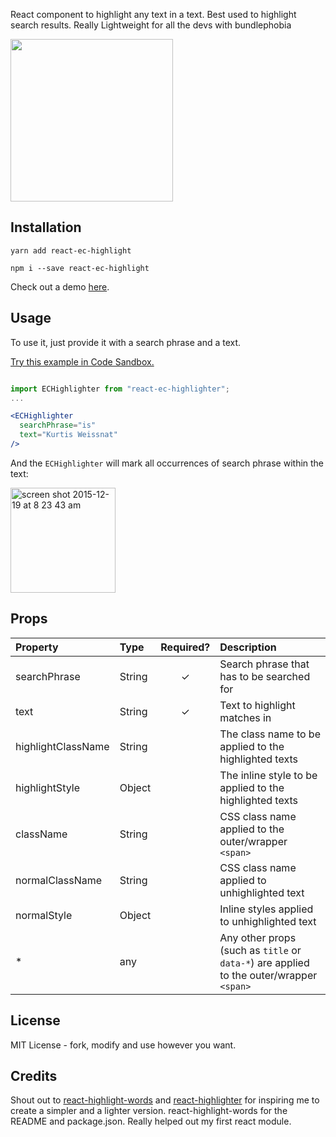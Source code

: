 React component to highlight any text in a text. Best used to highlight search results. Really Lightweight for all the devs with bundlephobia



<img src="https://i.imgur.com/z4GFtfx.png" height="260">

## Installation
```
yarn add react-ec-highlight
```

```
npm i --save react-ec-highlight
```

Check out a demo [here](https://nishanth-jitera.web.app).

## Usage

To use it, just provide it with a search phrase and a text.

[Try this example in Code Sandbox.](https://codesandbox.io/s/react-ec-highlighter-kgnqqe)

```jsx

import ECHighlighter from "react-ec-highlighter";
...

<ECHighlighter
  searchPhrase="is"
  text="Kurtis Weissnat"
/>

```

And the `ECHighlighter` will mark all occurrences of search phrase within the text:

<img width="168" alt="screen shot 2015-12-19 at 8 23 43 am" src="https://i.imgur.com/efMEmmN.png">


## Props

| Property | Type | Required? | Description |
|:---|:---|:---:|:---|
| searchPhrase | String | ✓ | Search phrase that has to be searched for|
| text | String | ✓ | Text to highlight matches in |
| highlightClassName | String |  | The class name to be applied to the highlighted texts |
| highlightStyle | Object |  | The inline style to be applied to the highlighted texts |
| className | String |  | CSS class name applied to the outer/wrapper `<span>` |
| normalClassName | String |  | CSS class name applied to unhighlighted text |
| normalStyle | Object |  | Inline styles applied to unhighlighted text |
| * | any | | Any other props (such as `title` or `data-*`) are applied to the outer/wrapper `<span>` |

## License
MIT License - fork, modify and use however you want.

## Credits
Shout out to [react-highlight-words](https://www.npmjs.com/package/react-highlight-words) and [react-highlighter](https://www.npmjs.com/package/react-highlighter) for inspiring me to create a simpler and a lighter version. react-highlight-words for the README and package.json. Really helped out my first react module.